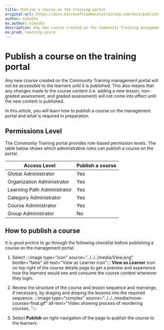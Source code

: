 ```yaml
---
title: Publish a course on the training portal
original-url: https://docs.microsoftcommunitytraining.com/docs/publishing-course
author: nikotha
ms.author: nikotha
description: Any new course created on the Community Training management portal will not be accessible to the learners unless and until it is published.
ms.prod: learning-azure
---
```


# Publish a course on the training portal

Any new course created on the Community Training management portal will not be accessible to the learners until it is published. This also means that any changes made to the course content (i.e. adding a new lesson, non-graded assessment, and graded assessment) will not come into effect until the new content is published.

In this article, you will learn how to publish a course on the management portal and what is required in preparation.

## Permissions Level

The Community Training portal provides role-based  permission levels. The table below shows which administrative roles can publish a course on the portal.

| Access Level  | Publish a course |
| --- | --- |
| Global Administrator | Yes |
| Organization Administrator | Yes |
| Learning Path Administrator | Yes |
| Category Administrator | Yes |
| Course Administrator | Yes |
| Group Administrator | No |

## How to publish a course

It is good prctice to go through the following checklist before publishing a course on the management portal:

1. Select  :::image type="icon" source="../../../media/View.png" border="false" alt-text="View as Learner icon":::  **View as Learner** icon on top right of the course details page to get a preview and experience how the learners would see and consume the course content whenever they login.  

1. Review the structure of the course and lesson sequence and rearrange, if necessary, by draging and droping the lessons into the required sequence. :::image type="complex" source="../../../media/move-courses-final.gif" alt-text="Video showing process of reordering courses. ":::

1. Select **Publish** on right-navigation of the page to publish the course to the learners.
